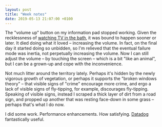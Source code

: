 ```yaml
---
layout: post
title: "Week notes"
date: 2019-05-13 21:07:00 +0100
---
```



The "volume up" button on my information pad stopped working.
Given the recklessness of [watching TV in the bath](https://twitter.com/doodlyroses/status/1109647957765181440), 
it was bound to happen sooner or later.
It died doing what it loved – increasing the volume.
In fact, on the final day it started doing so unbidden,
so I'm relieved that the eventual failure mode was inertia,
not perpetually increasing the volume.
Now I can still adjust the volume – by touching the screen – which is a bit "like an animal", but I can be a grown-up and cope with the inconvenience.

Not much litter around the territory lately.
Perhaps it's hidden by the newly vigorous growth of vegetation,
or perhaps it supports the "broken windows theory" – that visible signs of "crime" encourage more crime, and ergo a lack of visible signs of fly-tipping, for example, discourages fly-tipping.
Speaking of visible signs, instead I scraped a thick layer of dirt from a road sign, and propped up another that was resting face-down in some grass – perhaps that's what I do now.

I did some work. Performance enhancements. How satisfying. [Datadog](https://www.datadoghq.com/) fantastically useful.
